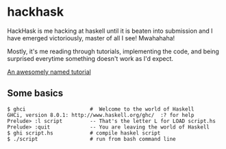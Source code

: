 # hackhask

HackHask is me hacking at haskell until it is beaten into submission and I have 
emerged victoriously, master of all I see! Mwahahaha!

Mostly, it's me reading through tutorials, implementing the code, and being 
surprised everytime something doesn't work as I'd expect.

[An awesomely named tutorial](http://learnyouahaskell.com/chapters)

## Some basics

```
$ ghci                     #  Welcome to the world of Haskell
GHCi, version 8.0.1: http://www.haskell.org/ghc/  :? for help
Prelude> :l script         -- That's the letter L for LOAD script.hs
Prelude> :quit             -- You are leaving the world of Haskell
$ ghi script.hs            # compile haskel script
$ ./script                 # run from bash command line
```
